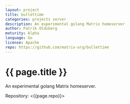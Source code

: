```yaml
---
layout: project
title: bullettime
categories: projects server
description: An experimental golang Matrix homeserver
author: Patrik Oldsberg
maturity: Alpha
language: Go
license: Apache
repo: https://github.com/matrix-org/bullettime
---
```


# {{ page.title }}
An experimental golang Matrix homeserver.

Repository: <{{page.repo}}>
